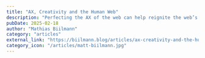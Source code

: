 ```yaml
---
title: "AX, Creativity and the Human Web"
description: "Perfecting the AX of the web can help reignite the web’s creative potential and reclaim mindshare from closed platforms."
pubDate: 2025-02-18
author: "Mathias Biilmann"
category: "articles"
external_link: "https://biilmann.blog/articles/ax-creativity-and-the-human-web/"
category_icon: "/articles/matt-biilmann.jpg"
---
```

